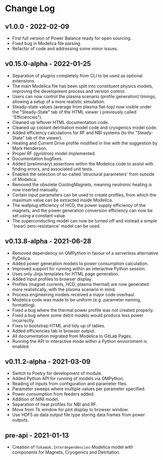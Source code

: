 # Change Log

## v1.0.0 - 2022-02-09

* First full version of Power Balance ready for open sourcing.
* Fixed bug in Modelica file parsing.
* Refactor of code and addressing some minor issues.

## v0.15.0-alpha - 2022-01-25

* Separation of plugins completely from CLI to be used as optional extensions.
* The main Modelica file has been split into constituent physics models, improving the development process and version
  control.
* Users can now control the plasma scenario (profile generation) timings, allowing a setup of a more realistic
  simulation.
* Steady-state values (average from plasma flat-top) now visible under the "Steady-State" tab of the HTML viewer (
  previously called "Efficiencies").
* Cleaned up leftover HTML documentation code.
* Cleaned up coolant detritiation model code and cryogenics model code.
* Added efficiency calculations for RF and NBI systems (to the "Steady-State" tab of the viewer).
* Heating and Current Drive profile modified in line with the suggestion by Mark Henderson.
* Proper RF (gyrotron) model implemented.
* Documentation bugfixes.
* Added (preliminary) assertions within the Modelica code to assist with finding errors, and associated unit tests.
* Enabled the selection of so-called 'structural parameters' from outside of Modelica.
* Removed the obsolete CoolingMagnets, meaning neutronic heating is now inserted manually.
* Certain input parameters can be used to create profiles, from which the maximum value can be extracted inside
  Modelica.
* The wallplug efficiency of HCD, the power supply efficiency of the magnets, and the power generation conversion
  efficiency can now be set using a constant value.
* The superconducting model can now be turned off and instead a simple '(near) zero-resistance' model can be used.

## v0.13.8-alpha - 2021-06-28

* Removed dependency on OMPython in favour of a serverless alternative PyDelica.
* Added power generation models to power consumption calculation.
* Improved support for running within an interactive Python session.
* Uses only Jinja templates for HTML page generation.
* Added input profiles to browser display.
* Profiles (magnet currents, HCD, plasma thermal) are now generated more realistically, with the plasma scenario in
  mind.
* Process engineering models received a major code overhaul.
* Modelica code was made to be uniform (e.g. parameter naming, formatting).
* Fixed a bug where the thermal power profile was not created properly.
* Fixed a bug where some detrit models would produce less power incorrectly.
* Fixes to bootstrap HTML and tidy up of tables.
* Added efficiencies tab in browser output.
* All documentation migrated from Modelica to GitLab Pages.
* Running the API in interactive mode within a Python enviornment is enabled.

## v0.11.2-alpha - 2021-03-09

* Switch to Poetry for development of module.
* Added Python API for running of models via OMPython.
* Reading of inputs from configuration and parameter files.
* Parameter sweeps where multiple values per parameter specified.
* Power consumption from feeders added.
* Addition of NINI model.
* Separation of heat profiles for NBI and RF.
* Move from Tk window for plot display to browser window.
* Use HDF5 as data output file type storing data frames from power outputs.

## pre-api - 2021-01-13

* Creation of `Tokamak.Interdependencies` Modelica model with components for Magnets, Cryogenics and Detritation.